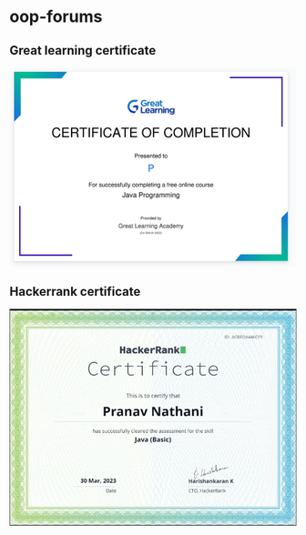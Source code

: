 # oop-forums
## Great learning certificate
![](image_2023-03-30_150724834.png)
## Hackerrank certificate
![](image_2023-03-30_150816170.png)
